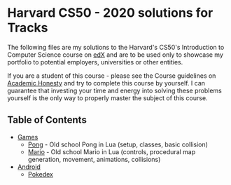 # Harvard CS50 - 2020 solutions for Tracks

The following files are my solutions to the Harvard's CS50's Introduction to Computer Science course on [edX](https://courses.edx.org/courses/course-v1:HarvardX+CS50+X/course/) and are to be used only to showcase my portfolio to potential employers, universities or other entities.

If you are a student of this course - please see the Course guidelines on [Academic Honesty](https://docs.cs50.net/2019/x/syllabus.html#academic-honesty) and try to complete this course by yourself. I can guarantee that investing your time and energy into solving these problems yourself is the only way to properly master the subject of this course.

## Table of Contents
- [Games](/games)
  * [Pong](/games/pong) - Old school Pong in Lua (setup, classes, basic collision)
  * [Mario](/games/mario) - Old school Mario in Lua (controls, procedural map generation, movement, animations, collisions)
- [Android](/android)
  * [Pokedex](/android/pokedex)